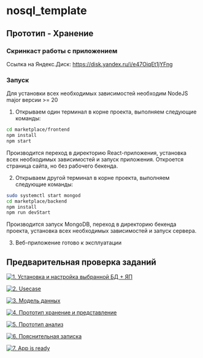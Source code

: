 # nosql_template
## Прототип - Хранение
### Скринкаст работы с приложением
Ссылка на Яндекс.Диск: https://disk.yandex.ru/i/e47OiqEt1jYFng

### Запуск
Для установки всех необходимых зависимостей необходим NodeJS major версии >= 20
1. Открываем один терминал в корне проекта, выполняем следующие команды:
```bash
cd marketplace/frontend
npm install
npm start
```
Производится переход в директорию React-приложения, установка всех необходимых зависимостей и запуск приложения.
Откроется страница сайта, но без рабочего бекенда.

2. Открываем другой терминал в корне проекта, выполняем следующие команды:
```bash
sudo systemctl start mongod
cd marketplace/backend
npm install
npm run devStart
```
Производится запуск MongoDB, переход в директорию бекенда проекта, установка всех необходимых зависимостей и запуск сервера.

3. Веб-приложение готово к эксплуатации

## Предварительная проверка заданий

<a href=" ./../../../actions/workflows/1_helloworld.yml" >![1. Установка и настройка выбранной БД + ЯП]( ./../../actions/workflows/1_helloworld.yml/badge.svg)</a>

<a href=" ./../../../actions/workflows/2_usecase.yml" >![2. Usecase]( ./../../actions/workflows/2_usecase.yml/badge.svg)</a>

<a href=" ./../../../actions/workflows/3_data_model.yml" >![3. Модель данных]( ./../../actions/workflows/3_data_model.yml/badge.svg)</a>

<a href=" ./../../../actions/workflows/4_prototype_store_and_view.yml" >![4. Прототип хранение и представление]( ./../../actions/workflows/4_prototype_store_and_view.yml/badge.svg)</a>

<a href=" ./../../../actions/workflows/5_prototype_analysis.yml" >![5. Прототип анализ]( ./../../actions/workflows/5_prototype_analysis.yml/badge.svg)</a> 

<a href=" ./../../../actions/workflows/6_report.yml" >![6. Пояснительная записка]( ./../../actions/workflows/6_report.yml/badge.svg)</a>

<a href=" ./../../../actions/workflows/7_app_is_ready.yml" >![7. App is ready]( ./../../actions/workflows/7_app_is_ready.yml/badge.svg)</a>
